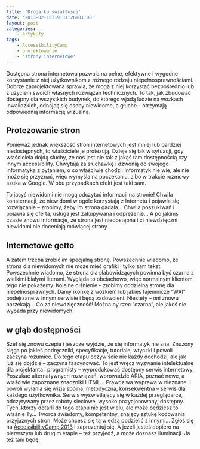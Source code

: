 ```yaml
---
title: 'Droga ku światłości'
date: '2013-02-15T19:31:26+01:00'
layout: post
categories:
    - artykuły
tags:
    - AccessibilityCamp
    - projektowanie
    - 'strony internetowe'
---
```


Dostępna strona internetowa pozwala na pełne, efektywne i wygodne korzystanie z niej użytkownikom z różnego rodzaju niepełnosprawnościami. Dobrze zaprojektowana sprawia, że mogą z niej korzystać bezpośrednio lub z użyciem swoich własnych rozwiązań technicznych. To tak, jak zbudować dostępny dla wszystkich budynek, do którego wjadą ludzie na wózkach inwalidzkich, odnajdą się osoby niewidome, a głuche – otrzymają odpowiednią informację wizualną.

## Protezowanie stron

Ponieważ jednak większość stron internetowych jest mniej lub bardziej niedostępnych, to właściciele je protezują. Dzieje się tak w sytuacji, gdy właściciela dojdą słuchy, że coś jest nie tak z jakąś tam dostępnością czy innym accessibility. Chwytają za słuchawkę i dzwonią do swojego informatyka z pytaniem, o co właściwie chodzi. Informatyk nie wie, ale nie może się przyznać, więc wymyśla na poczekaniu, albo w trakcie rozmowy szuka w Google. W obu przypadkach efekt jest taki sam.

To jacyś niewidomi nie mogą odczytać informacji na stronie! Chwila konsternacji, że niewidomi w ogóle korzystają z Internetu i pojawia się rozwiązanie – zrobimy, żeby im strona gadała… Chwila poszukiwań i pojawia się oferta, usługa jest zakupywana i odprężenie… A po jakimś czasie znowu informacje, że strona jest niedostępna i ci niewdzięczni niewidomi nie doceniają mówiącej strony.

## Internetowe getto

A zatem trzeba zrobić im specjalną stronę. Powszechnie wiadomo, że strona dla niewidomych nie może mieć grafiki i tylko sam tekst. Powszechnie wiadomo, że strona dla słabowidzących powinna być czarna z wielkimi białymi literami. Wygląda to obciachowo, więc normalnym klientom tego nie pokażemy. Kolejne olśnienie – zrobimy oddzielną stronę dla niepełnosprawnych. Damy ikonkę z wózkiem lub jakieś tajemnicze “WAI” podejrzane w innym serwisie i będą zadowoleni. Niestety – oni znowu narzekają… Co za niewdzięczność! Można by rzec “czarna”, ale jakoś nie wypada przy niewidomych.

## w głąb dostępności

Szef się znowu czepia i jeszcze wyjdzie, że się informatyk nie zna. Znużony sięga po jakieś podręczniki, specyfikacje, tutoriale, wtyczki i powoli zaczyna rozumieć. Do tego etapu oczywiście nie każdy dochodzi, ale jak już się dojdzie – zaczyna fascynować. To jest wręcz wyzwanie intelektualne dla projektanta i programisty – wyprodukować dostępny serwis internetowy. Poszukać alternatywnych rozwiązań, wprowadzić ARIA, poznać nowe, a właściwie zapoznane znaczniki HTML… Prawdziwa wyprawa w nieznane. I powoli wyłania się wizja spójna, metodyczna, konsekwentna – serwis dla każdego użytkownika. Serwis wyświetlający się w każdej przeglądarce, odczytywany przez roboty sieciowe, wysoko pozycjonowany, dostępny. Tych, którzy dotarli do tego etapu nie jest wielu, ale może będziesz to właśnie Ty… Twórca świadomy, kompetentny, znający sztukę kodowania przyjaznych stron. Może chcesz się tą wiedzą podzielić z innymi… Zgłoś się na [AccessibilityCamp 2013](http://www.fdc.org.pl/accessibilitycamp2013/) i zaprezentuj się. A jeżeli jesteś dopiero na pierwszym lub drugim etapie – też przyjedź, a może doznasz iluminacji. Ja też tam będę.